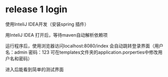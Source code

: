 # release 1 login

使用InteliJ IDEA开发（安装spring 插件）

用InteliJ IDEA 打开后，等待maven自动解析依赖项

运行程序后，使用浏览器访问localhost:8080/index  会自动跳转登录界面（用户名：admin  密码：123 可在templates文件夹的application.porperties中修改用户名和密码）

进入后能看到简单的测试界面